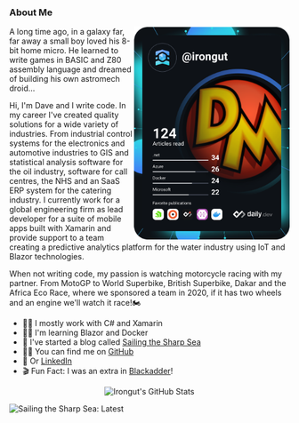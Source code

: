 ### About Me

<a href="https://app.daily.dev/irongut"><img src="https://github.com/irongut/irongut/blob/master/devcard.svg" width="280" align="right" alt="Dave Murray's Dev Card"/></a>

A long time ago, in a galaxy far, far away a small boy loved his 8-bit home micro. He learned to write games in BASIC and Z80 assembly language and dreamed of building his own astromech droid...

Hi, I'm Dave and I write code. In my career I've created quality solutions for a wide variety of industries. From industrial control systems for the electronics and automotive industries to GIS and statistical analysis software for the oil industry, software for call centres, the NHS and an SaaS ERP system for the catering industry. I currently work for a global engineering firm as lead developer for a suite of mobile apps built with Xamarin and provide support to a team creating a predictive analytics platform for the water industry using IoT and Blazor technologies.

When not writing code, my passion is watching motorcycle racing with my partner. From MotoGP to World Superbike, British Superbike, Dakar and the Africa Eco Race, where we sponsored a team in 2020, if it has two wheels and an engine we'll watch it race!🏍

* 👨‍🔧 I mostly work with C# and Xamarin
* 👨‍🏫 I'm learning Blazor and Docker
* 📃 I've started a blog called [Sailing the Sharp Sea](https://blog.taranissoftware.com/)
* 👨‍💻 You can find me on [GitHub](https://github.com/irongut)
* 👋 Or [LinkedIn](https://www.linkedin.com/in/dave-murray-glasgow/)
* 🎬 Fun Fact: I was an extra in [Blackadder](https://www.imdb.com/title/tt0212579/)!

<div align="center">

![Irongut's GitHub Stats](https://github-readme-stats.vercel.app/api?username=irongut&count_private=true&show_icons=true&hide=contribs&title_color=dec303&text_color=eceff4&icon_color=bf3016&bg_color=90,2e3440,000000)

</div>

![Sailing the Sharp Sea: Latest](https://hashnode-blog-cards.souravdey777.vercel.app/api/getLatestHashnodeBlog?username=irongut&limit=3&large=true&theme=dark)
